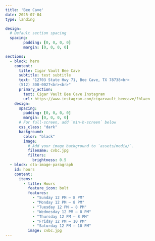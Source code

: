 ```yaml
--- 
title: 'Bee Cave'
date: 2025-07-04
type: landing

design:
  # Default section spacing
  spacing:
        padding: [0, 0, 0, 0]
        margin: [0, 0, 0, 0]

sections:
  - block: hero
    content:
      title: Cigar Vault Bee Cave
      subtitle: test subtitle
      text: "12703 State Hwy 71, Bee Cave, TX 78738<br>
      (512) 300-0027<br><br>"
      primary_action:
        text: Cigar Vault Bee Cave Instagram
        url: https://www.instagram.com/cigarvault_beecave/?hl=en
    design:
      spacing:
        padding: [0, 0, 0, 0]
        margin: [0, 0, 0, 0]
      # For full-screen, add `min-h-screen` below
      css_class: "dark"
      background:
        color: "black"
        image:
          # Add your image background to `assets/media/`.
          filename: cvbc.jpg
          filters:
            brightness: 0.5
  - block: cta-image-paragraph
    id: hours
    content:
      items:
        - title: Hours
          feature_icon: bolt
          features: 
            - "Sunday 12 PM – 8 PM"
            - "Monday 12 PM – 8 PM"
            - "Tuesday 12 PM – 8 PM"
            - "Wednesday 12 PM – 8 PM" 
            - "Thursday 12 PM – 8 PM"
            - "Friday 12 PM – 10 PM"
            - "Saturday 12 PM – 10 PM"
          image: cvbc.jpg
---
```


